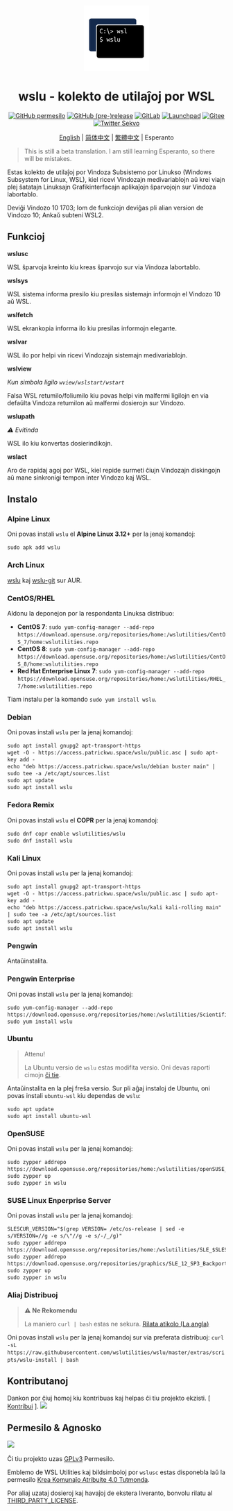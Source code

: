 <div align="center">

<img width="150" height="150" src="extras/icon.png">

# wslu - kolekto de utilaĵoj por WSL

[![GitHub permesilo](https://img.shields.io/github/license/wslutilities/wslu?style=flat-square&label=permesilo&color=blue&logo=github)](https://github.com/wslutilities/wslu/blob/master/LICENSE)
[![GitHub (pre-)release](https://img.shields.io/github/v/release/wslutilities/wslu?include_prereleases&label=eldono&logo=github&style=flat-square)](https://github.com/wslutilities/wslu)
[![GitLab](https://img.shields.io/static/v1?label=gitlab&logo=gitlab&color=E24329&message=spegulita&style=flat-square)](https://gitlab.com/wslutilities/wslu)
[![Launchpad](https://img.shields.io/static/v1?label=launchpad&logo=launchpad&color=F8C300&message=spegulita&style=flat-square)](https://launchpad.net/wslu)
[![Gitee](https://img.shields.io/static/v1?label=gitee&color=C71D23&message=spegulita&style=flat-square)](https://gitee.com/mirrors/wslu)
[![Twitter Sekvo](https://img.shields.io/twitter/follow/wslutilities?style=flat-square&logo=twitter&color=1DA1F2&label=sekvi)](https://twitter.com/wslutilities)

[English](README.md) | [简体中文](README.hans.md) | [繁體中文](README.hant.md) | Esperanto

</div>

> This is still a beta translation. I am still learning Esperanto, so there will be mistakes.

Estas kolekto de utilaĵoj por Vindoza Subsistemo por Linukso (Windows Subsystem for Linux, WSL), kiel ricevi Vindozajn medivariablojn aŭ krei viajn plej ŝatatajn Linuksajn Grafikinterfacajn aplikaĵojn ŝparvojojn sur Vindoza labortablo.

Deviĝi Vindozo 10 1703; Iom de funkciojn deviĝas pli alian version de Vindozo 10; Ankaŭ subteni WSL2.


## Funkcioj

**wslusc**

WSL ŝparvoja kreinto kiu kreas ŝparvojo sur via Vindoza labortablo.

**wslsys**

WSL sistema informa presilo kiu presilas sistemajn informojn el Vindozo 10 aŭ WSL.

**wslfetch**

WSL ekrankopia informa ilo kiu presilas informojn elegante.

**wslvar**

WSL ilo por helpi vin ricevi Vindozajn sistemajn medivariablojn.

**wslview**

*Kun simbola ligilo `wview/wslstart/wstart`*

Falsa WSL retumilo/foliumilo kiu povas helpi vin malfermi ligilojn en via defaŭlta Vindoza retumilon aŭ malfermi dosierojn sur Vindozo.

**wslupath**

*⚠ Evitinda*

WSL ilo kiu konvertas dosierindikojn.

**wslact**

Aro de rapidaj agoj por WSL, kiel repide surmeti ĉiujn Vindozajn diskingojn aŭ mane sinkronigi tempon inter Vindozo kaj WSL.

## Instalo

### Alpine Linux

Oni povas instali `wslu` el **Alpine Linux 3.12+** per la jenaj komandoj:

```
sudo apk add wslu
```

### Arch Linux

[wslu](https://aur.archlinux.org/packages/wslu/) kaj [wslu-git](https://aur.archlinux.org/packages/wslu-git/) sur AUR.

### CentOS/RHEL

Aldonu la deponejon por la respondanta Linuksa distribuo:

- **CentOS 7**: `sudo yum-config-manager --add-repo https://download.opensuse.org/repositories/home:/wslutilities/CentOS_7/home:wslutilities.repo`
- **CentOS 8**: `sudo yum-config-manager --add-repo https://download.opensuse.org/repositories/home:/wslutilities/CentOS_8/home:wslutilities.repo`
- **Red Hat Enterprise Linux 7**: `sudo yum-config-manager --add-repo https://download.opensuse.org/repositories/home:/wslutilities/RHEL_7/home:wslutilities.repo`

Tiam instalu per la komando `sudo yum install wslu`.


### Debian

Oni povas instali `wslu` per la jenaj komandoj:

```
sudo apt install gnupg2 apt-transport-https
wget -O - https://access.patrickwu.space/wslu/public.asc | sudo apt-key add -
echo "deb https://access.patrickwu.space/wslu/debian buster main" | sudo tee -a /etc/apt/sources.list
sudo apt update
sudo apt install wslu
```

### Fedora Remix

Oni povas instali `wslu` el **COPR** per la jenaj komandoj:

```
sudo dnf copr enable wslutilities/wslu
sudo dnf install wslu
```

### Kali Linux

Oni povas instali `wslu` per la jenaj komandoj:

```
sudo apt install gnupg2 apt-transport-https
wget -O - https://access.patrickwu.space/wslu/public.asc | sudo apt-key add -
echo "deb https://access.patrickwu.space/wslu/kali kali-rolling main" | sudo tee -a /etc/apt/sources.list
sudo apt update
sudo apt install wslu
```

### Pengwin

Antaŭinstalita.

### Pengwin Enterprise

Oni povas instali `wslu` per la jenaj komandoj:

```
sudo yum-config-manager --add-repo https://download.opensuse.org/repositories/home:/wslutilities/ScientificLinux_7/home:wslutilities.repo
sudo yum install wslu
```

### Ubuntu

> Attenu!
>
> La Ubuntu versio de `wslu` estas modifita versio. Oni devas raporti cimojn [ĉi tie](https://bugs.launchpad.net/ubuntu/+source/wslu).

Antaŭinstalita en la plej freŝa versio. Sur pli aĝaj instaloj de Ubuntu, oni povas instali `ubuntu-wsl` kiu dependas de `wslu`:

```
sudo apt update
sudo apt install ubuntu-wsl
```

### OpenSUSE

Oni povas instali `wslu` per la jenaj komandoj:

```
sudo zypper addrepo https://download.opensuse.org/repositories/home:/wslutilities/openSUSE_Leap_15.1/home:wslutilities.repo
sudo zypper up
sudo zypper in wslu
```

### SUSE Linux Enperprise Server

Oni povas instali `wslu` per la jenaj komandoj:

```
SLESCUR_VERSION="$(grep VERSION= /etc/os-release | sed -e s/VERSION=//g -e s/\"//g -e s/-/_/g)"
sudo zypper addrepo https://download.opensuse.org/repositories/home:/wslutilities/SLE_$SLESCUR_VERSION/home:wslutilities.repo
sudo zypper addrepo https://download.opensuse.org/repositories/graphics/SLE_12_SP3_Backports/graphics.repo
sudo zypper up
sudo zypper in wslu
```

### Aliaj Distribuoj

> **⚠ Ne Rekomendu**
> 
> La maniero `curl | bash` estas ne sekura. [Rilata atikolo (La angla)](https://sandstorm.io/news/2015-09-24-is-curl-bash-insecure-pgp-verified-install)

Oni povas instali `wslu` per la jenaj komandoj sur via preferata distribuoj: `curl -sL https://raw.githubusercontent.com/wslutilities/wslu/master/extras/scripts/wslu-install | bash`

## Kontributanoj

Dankon por ĉiuj homoj kiu kontribuas kaj helpas ĉi tiu projekto ekzisti. [ [Kontribui](CONTRIBUTING.md) ].
<img src="https://opencollective.com/wslu/contributors.svg?width=890&button=false" />

## Permesilo & Agnosko

<img width="150" src="https://www.gnu.org/graphics/gplv3-with-text-136x68.png">

Ĉi tiu projekto uzas [GPLv3](LICENSE) Permesilo.

Emblemo de WSL Utilities kaj bildsimboloj por `wslusc` estas disponebla laŭ la permesilo [Krea Komunaĵo Atribuite 4.0 Tutmonda](http://creativecommons.org/licenses/by/4.0/).

Por aliaj uzataj dosieroj kaj havaĵoj de ekstera liveranto, bonvolu rilatu al [THIRD_PARTY_LICENSE](THIRD_PARTY_LICENSE).
